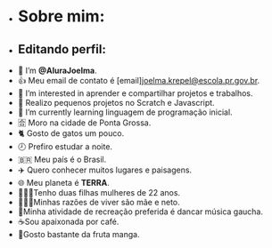 - # Sobre mim:
- ## Editando perfil:
- 👋 I’m **@AluraJoelma**.
- :+1: Meu email de contato é [email]joelma.krepel@escola.pr.gov.br.
- 👀 I’m interested in aprender e compartilhar projetos e  trabalhos.
- 🎱 Realizo pequenos projetos no Scratch e Javascript.
- 🌱 I’m currently learning  linguagem de programação inicial.
- 🈴 Moro na cidade de Ponta Grossa.
- 🐈 Gosto de gatos um pouco.
- 🕗 Prefiro estudar a noite.
- 🇧🇷 Meu país é o Brasil.
- ✈️ Quero conhecer muitos lugares e paisagens.
- 🌐 Meu planeta é **TERRA**.
- 👩‍👧‍👧Tenho duas filhas mulheres de 22 anos.
- 👩‍👩‍👦Minhas razões de viver são mãe e neto.
- 💃Minha atividade de recreação preferida é dancar música gaucha.
- ☕Sou apaixonada por café.
- 🥭Gosto bastante da fruta manga.
